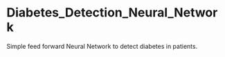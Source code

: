 # Diabetes_Detection_Neural_Network
Simple feed forward Neural Network to detect diabetes in patients.
